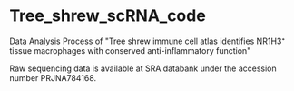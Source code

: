 # Tree_shrew_scRNA_code
Data Analysis Process of "Tree shrew immune cell atlas identifies NR1H3⁺ tissue macrophages with conserved anti-inflammatory function"

Raw sequencing data is available at SRA databank under the accession number PRJNA784168.
